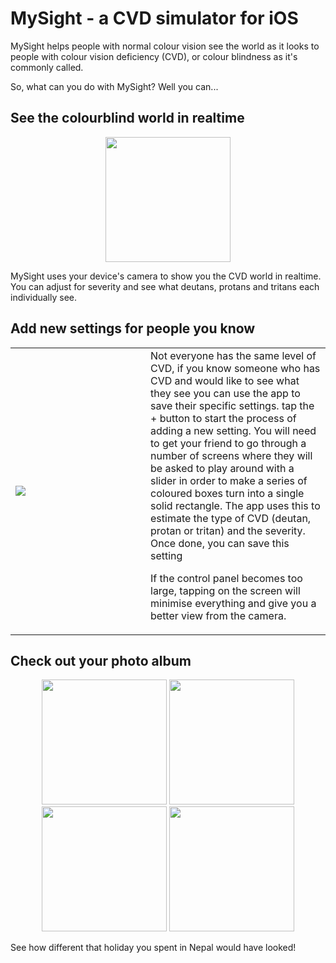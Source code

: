 # MySight - a CVD simulator for iOS

MySight helps people with normal colour vision see the world as it looks to people with colour vision deficiency (CVD), or colour blindness as it's commonly called.

So, what can you do with MySight? Well you can...

## See the colourblind world in realtime
<p align="center">
<img height=200 src="https://user-images.githubusercontent.com/14868432/151156546-86d9ee4b-80ae-4ef0-8c18-7948b95f8142.png">
</p>

MySight uses your device's camera to show you the CVD world in realtime. You can adjust for severity and see what deutans, protans and tritans each individually see.

## Add new settings for people you know
<div>
<table border="0" cellspacing="0" cellpadding="0" vertical-align="top">
  <tr>
    <td width="200">
      <img align="left" src="https://user-images.githubusercontent.com/14868432/151152096-e185cebb-24e6-4e9a-a9ae-f25adc5d71f9.png">
    </td>
    <td>Not everyone has the same level of CVD, if you know someone who has CVD and would like to see what they see you can use the app to save their specific settings. tap the + button to start the process of adding a new setting. You will need to get your friend to go through a number of screens where they will be asked to play around with a slider in order to make a series of coloured boxes turn into a single solid rectangle. The app uses this to estimate the type of CVD (deutan, protan or tritan) and the severity. Once done, you can save this setting 

      
<p/><p/>
If the control panel becomes too large, tapping on the screen will minimise everything and give you a better view from the camera.
    </td>
  </tr>
</table>
</div>


  
## Check out your photo album
<p align="center">
  <img width=200 src="https://user-images.githubusercontent.com/14868432/151152176-ee9affd0-04ab-4640-94ca-b7a5936a84cd.png">
  <img width=200 src="https://user-images.githubusercontent.com/14868432/151152182-11086e52-7ca4-4496-9f9f-e7cb5a32e639.png">
  <img width=200 src="https://user-images.githubusercontent.com/14868432/151152192-24dcac59-4e00-413e-b1fe-9fe7d87614e9.png">
  <img width=200 src="https://user-images.githubusercontent.com/14868432/151152201-1ed5d96e-2234-4ec3-8367-32767ef6ca20.png">
</p>

See how different that holiday you spent in Nepal would have looked!



